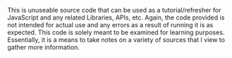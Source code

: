 This is unuseable source code that can be used as a tutorial/refresher for JavaScript and any related Libraries, APIs, etc. Again, the code provided is not intended for actual use and any errors as a result of running it is as expected. This code is solely meant to be examined for learning purposes. Essentially, it is a means to take notes on a variety of sources that I view to gather more information.
